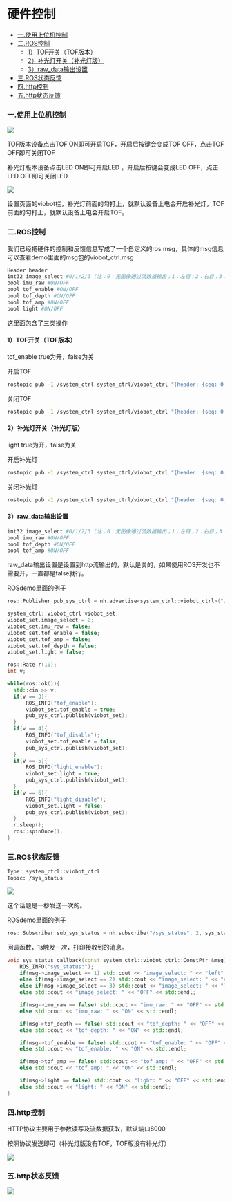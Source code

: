 # 硬件控制

-   [一.使用上位机控制](#一使用上位机控制)
-   [二.ROS控制](#二ROS控制)
    -   [1）TOF开关（TOF版本）](#1TOF开关TOF版本)
    -   [2）补光灯开关（补光灯版）](#2补光灯开关补光灯版)
    -   [3）raw\_data输出设置](#3raw_data输出设置)
-   [三.ROS状态反馈](#三ROS状态反馈)
-   [四.http控制](#四http控制)
-   [五.http状态反馈](#五http状态反馈)

### 一.使用上位机控制

![](image/image_pywunBUYTV.png)

&#x20;TOF版本设备点击TOF ON即可开启TOF，开启后按键会变成TOF OFF，点击TOF OFF即可关闭TOF

&#x20;补光灯版本设备点击LED ON即可开启LED ，开启后按键会变成LED OFF，点击LED OFF即可关闭LED&#x20;

![](image/image_vtoIe3YEj-.png)

设置页面的viobot栏，补光灯前面的勾打上，就默认设备上电会开启补光灯，TOF前面的勾打上，就默认设备上电会开启TOF。

### 二.ROS控制

我们已经把硬件的控制和反馈信息写成了一个自定义的ros msg，具体的msg信息可以查看demo里面的msg包的viobot\_ctrl.msg

```bash
Header header
int32 image_select #0/1/2/3 (注：0：无图像通过流数据输出；1：左目；2：右目；3：双目图像通过流数据输出)
bool imu_raw #ON/OFF
bool tof_enable #ON/OFF
bool tof_depth #ON/OFF
bool tof_amp #ON/OFF
bool light #ON/OFF
```

这里面包含了三类操作

#### 1）TOF开关（TOF版本）

tof\_enable  true为开，false为关

开启TOF

```bash
rostopic pub -1 /system_ctrl system_ctrl/viobot_ctrl "{header: {seq: 0, stamp: {secs: 0, nsecs: 0}, frame_id: ''}, image_select: 0, imu_raw: false, tof_enable: true, tof_depth: false, tof_amp: false, light: false}"

```

关闭TOF

```bash
rostopic pub -1 /system_ctrl system_ctrl/viobot_ctrl "{header: {seq: 0, stamp: {secs: 0, nsecs: 0}, frame_id: ''}, image_select: 0, imu_raw: false, tof_enable: false, tof_depth: false, tof_amp: false, light: false}"

```

#### 2）补光灯开关（补光灯版）

light  true为开，false为关

开启补光灯

```bash
rostopic pub -1 /system_ctrl system_ctrl/viobot_ctrl "{header: {seq: 0, stamp: {secs: 0, nsecs: 0}, frame_id: ''}, image_select: 0, imu_raw: false, tof_enable: false, tof_depth: false, tof_amp: false, light: true}"

```

关闭补光灯

```bash
rostopic pub -1 /system_ctrl system_ctrl/viobot_ctrl "{header: {seq: 0, stamp: {secs: 0, nsecs: 0}, frame_id: ''}, image_select: 0, imu_raw: false, tof_enable: false, tof_depth: false, tof_amp: false, light: false}"
```

#### 3）raw\_data输出设置

```bash
int32 image_select #0/1/2/3 (注：0：无图像通过流数据输出；1：左目；2：右目；3：双目图像通过流数据输出)
bool imu_raw #ON/OFF
bool tof_depth #ON/OFF
bool tof_amp #ON/OFF

```

raw\_data输出设置是设置到http流输出的，默认是关的，如果使用ROS开发也不需要开，一直都是false就行。

ROSdemo里面的例子

```c++
ros::Publisher pub_sys_ctrl = nh.advertise<system_ctrl::viobot_ctrl>("/system_ctrl", 2);

system_ctrl::viobot_ctrl viobot_set;
viobot_set.image_select = 0;
viobot_set.imu_raw = false;
viobot_set.tof_enable = false;
viobot_set.tof_amp = false;
viobot_set.tof_depth = false;
viobot_set.light = false;

ros::Rate r(10);
int v;

while(ros::ok()){
  std::cin >> v;
  if(v == 3){
      ROS_INFO("tof_enable");
      viobot_set.tof_enable = true;
      pub_sys_ctrl.publish(viobot_set);
  }
  if(v == 4){
      ROS_INFO("tof_disable");
      viobot_set.tof_enable = false;
      pub_sys_ctrl.publish(viobot_set);
  }
  if(v == 5){
      ROS_INFO("light_enable");
      viobot_set.light = true;
      pub_sys_ctrl.publish(viobot_set);
  }
  if(v == 6){
      ROS_INFO("light_disable");
      viobot_set.light = false;
      pub_sys_ctrl.publish(viobot_set);
  }
  r.sleep();
  ros::spinOnce(); 
}

```

### 三.ROS状态反馈

```bash
Type: system_ctrl::viobot_ctrl
Topic: /sys_status

```

![](image/image_q-FdLWpD_3.png)

这个话题是一秒发送一次的。

ROSdemo里面的例子

```c++
ros::Subscriber sub_sys_status = nh.subscribe("/sys_status", 2, sys_status_callback);//注册订阅回调

```

回调函数，1s触发一次，打印接收到的消息。

```c++
void sys_status_callback(const system_ctrl::viobot_ctrl::ConstPtr &msg){
    ROS_INFO("sys_status:");
    if(msg->image_select == 1) std::cout << "image_select: " << "left" << std::endl;
    else if(msg->image_select == 2) std::cout << "image_select: " << "right" << std::endl;
    else if(msg->image_select == 3) std::cout << "image_select: " << "left and right" << std::endl;
    else std::cout << "image_select: " << "OFF" << std::endl;

    if(msg->imu_raw == false) std::cout << "imu_raw: " << "OFF" << std::endl;
    else std::cout << "imu_raw: " << "ON" << std::endl;

    if(msg->tof_depth == false) std::cout << "tof_depth: " << "OFF" << std::endl;
    else std::cout << "tof_depth: " << "ON" << std::endl;

    if(msg->tof_enable == false) std::cout << "tof_enable: " << "OFF" << std::endl;
    else std::cout << "tof_enable: " << "ON" << std::endl;

    if(msg->tof_amp == false) std::cout << "tof_amp: " << "OFF" << std::endl;
    else std::cout << "tof_amp: " << "ON" << std::endl;

    if(msg->light == false) std::cout << "light: " << "OFF" << std::endl;
    else std::cout << "light: " << "ON" << std::endl;
}
```

### 四.http控制

HTTP协议主要用于参数读写及流数据获取，默认端口8000

按照协议发送即可（补光灯版没有TOF，TOF版没有补光灯）

![](image/image_WKQEuUKH5Y.png)

### 五.http状态反馈

![](image/image_5ZCBA6S9fY.png)
